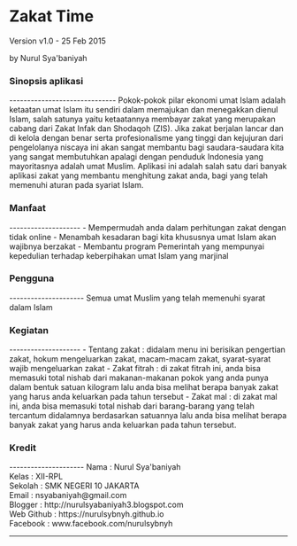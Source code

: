 Zakat Time
============
Version v1.0 - 25 Feb 2015

by Nurul Sya'baniyah

<h3> Sinopsis aplikasi </h3>
------------------------------
Pokok-pokok pilar ekonomi umat Islam adalah ketaatan umat Islam itu sendiri dalam memajukan dan menegakkan dienul Islam, salah satunya yaitu ketaatannya membayar zakat yang merupakan cabang dari Zakat Infak dan Shodaqoh (ZIS).
Jika zakat berjalan lancar dan di kelola dengan benar serta profesionalisme yang tinggi dan kejujuran dari pengelolanya niscaya ini akan sangat membantu bagi saudara-saudara kita yang sangat membutuhkan apalagi dengan penduduk Indonesia yang mayoritasnya adalah umat Muslim.
Aplikasi ini adalah salah satu dari banyak aplikasi zakat yang membantu menghitung zakat anda, bagi yang telah memenuhi aturan pada syariat Islam.


<h3>Manfaat</h3>
--------------------
-	Mempermudah anda dalam perhitungan zakat dengan tidak online
-	Menambah kesadaran bagi kita khususnya umat Islam akan wajibnya berzakat
-	Membantu program Pemerintah yang mempunyai kepedulian terhadap keberpihakan umat Islam yang marjinal


<h3>Pengguna</h3>
---------------------
Semua umat Muslim yang telah memenuhi syarat dalam Islam


<h3>Kegiatan</h3>
--------------------
-	Tentang zakat  : didalam menu ini berisikan pengertian zakat, hokum mengeluarkan zakat, macam-macam zakat,  syarat-syarat wajib mengeluarkan zakat
-	Zakat fitrah  : di zakat fitrah ini, anda bisa memasuki total nishab dari makanan-makanan pokok yang anda punya dalam bentuk satuan kilogram lalu anda bisa melihat berapa banyak zakat yang harus anda keluarkan pada tahun tersebut
-	Zakat mal  : di zakat mal ini, anda bisa memasuki total nishab dari barang-barang yang telah tercantum didalamnya berdasarkan satuannya lalu anda bisa melihat berapa banyak zakat yang harus anda keluarkan pada tahun tersebut.


<h3>Kredit</h3>
---------------------
Nama 		: Nurul Sya'baniyah <br>
Kelas 		: XII-RPL <br>
Sekolah 	: SMK NEGERI 10 JAKARTA <br>
Email 		: nsyabaniyah@gmail.com <br>
Blogger 	: http://nurulsyabaniyah3.blogspot.com <br>
Web Github 	: https://nurulsybnyh.github.io <br>
Facebook 	: www.facebook.com/nurulsybnyh <br>

----------------------------------------------------------------------------------------------------------------------------------------